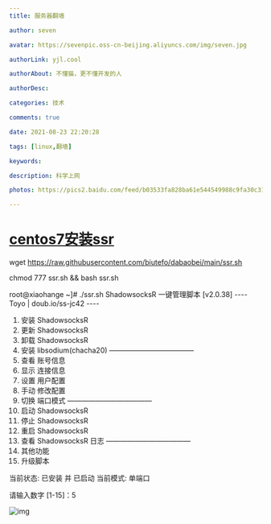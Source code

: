 ```yaml
---
title: 服务器翻墙

author: seven

avatar: https://sevenpic.oss-cn-beijing.aliyuncs.com/img/seven.jpg

authorLink: yjl.cool

authorAbout: 不懂猫，更不懂开发的人

authorDesc: 

categories: 技术

comments: true

date: 2021-08-23 22:20:28

tags: [linux,翻墙]

keywords: 

description: 科学上网

photos: https://pics2.baidu.com/feed/b03533fa828ba61e544549988c9fa30c314e5914.jpeg?token=d970ba16816380d20b360886e103b2d0&s=1C22C6145BF3C5C8140DBE5C030070FF

---
```

# [centos7安装ssr](https://www.cnblogs.com/xiaohan970121/p/13893446.html)

wget https://raw.githubusercontent.com/biutefo/dabaobei/main/ssr.sh

chmod 777 ssr.sh && bash ssr.sh

root@xiaohange ~]# ./ssr.sh
ShadowsocksR 一键管理脚本 [v2.0.38]
---- Toyo | doub.io/ss-jc42 ----

1. 安装 ShadowsocksR
2. 更新 ShadowsocksR
3. 卸载 ShadowsocksR
4. 安装 libsodium(chacha20)
   ————————————
5. 查看 账号信息
6. 显示 连接信息
7. 设置 用户配置
8. 手动 修改配置
9. 切换 端口模式
   ————————————
10. 启动 ShadowsocksR
11. 停止 ShadowsocksR
12. 重启 ShadowsocksR
13. 查看 ShadowsocksR 日志
    ————————————
14. 其他功能
15. 升级脚本

当前状态: 已安装 并 已启动
当前模式: 单端口

请输入数字 [1-15]：5

![img](https://img2020.cnblogs.com/blog/1474367/202010/1474367-20201029102503870-2038743512.png)